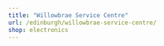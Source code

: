 ```yaml
---
title: "Willowbrae Service Centre"
url: /edinburgh/willowbrae-service-centre/
shop: electronics
---
```

